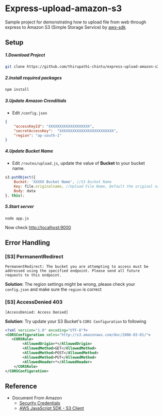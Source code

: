 Express-upload-amazon-s3
========================

Sample project for demonstrating how to upload file from web through express to Amazon S3 (Simple Storage Service) by [aws-sdk](https://github.com/aws/aws-sdk-js)

## Setup
##### 1.Download Project
```bash
git clone https://github.com/thirupathi-chintu/express-upload-amazon-s3.git
```
##### 2.Install required packages
```bash
npm install
```

##### 3.Update Amazon Crenditials

* Edit ```/config.json```

```json
{
    "accessKeyId": "XXXXXXXXXXXXXXXXXXX",
    "secretAccessKey": 	"XXXXXXXXXXXXXXXXXXXXXXXXX",
    "region": "ap-south-1"
}
```

##### 4.Update Bucket Name

* Edit ```/routes/upload.js```, update the value of **Bucket** to your bucket name.

```javascript
s3.putObject({
    Bucket: 'XXXXX Bucket Name', //S3 Bucket Name
    Key: file.originalname, //Upload File Name, Default the original name
    Body: data
}, this);
```

##### 5.Start server
	node app.js

Now check [http://localhost:9000](http://localhost:9000)


## Error Handling

### [S3] PermanentRedirect

```
PermanentRedirect: The bucket you are attempting to access must be addressed using the specified endpoint. Please send all future requests to this endpoint.
```

**Solution**: The region settings might be wrong, please check your ```config.json``` and make sure the ```region``` is correct

### [S3] AccessDenied 403 

```
[AccessDenied: Access Denied]
```

**Solution**: Try update your S3 Bucket's ```CORS Configuration``` to following

```xml
<?xml version="1.0" encoding="UTF-8"?>
<CORSConfiguration xmlns="http://s3.amazonaws.com/doc/2006-03-01/">
   <CORSRule>
        <AllowedOrigin>*</AllowedOrigin>
        <AllowedMethod>GET</AllowedMethod>
        <AllowedMethod>POST</AllowedMethod>
        <AllowedMethod>PUT</AllowedMethod>
        <AllowedHeader>*</AllowedHeader>
    </CORSRule>
</CORSConfiguration>
```

## Reference

* Document From Amazon
  * [Security Credentials](https://console.aws.amazon.com/iam/home?#security_credential)
  * [AWS JavaScript SDK - S3 Client](http://docs.aws.amazon.com/AWSJavaScriptSDK/latest/AWS/S3.html#putObject-property)

